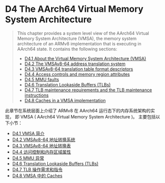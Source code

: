 # D4 The AArch64 Virtual Memory System Architecture

>This chapter provides a system level view of the AArch64 Virtual Memory System Architecture (VMSA),
>the memory system architecture of an ARMv8 implementation that is executing in AArch64 state. 
>It contains the following sections:
>   * [D4.1 About the Virtual Memory System Architecture (VMSA)](d41_about_the_virtual_memory_system_architecture_v_.md)
>   * [D4.2 The VMSAv8-64 address translation system](d42_the_vmsav8-64_address_translation_system.md)
>   * [D4.3 VMSAv8-64 translation table format descriptors](d43_vmsav8-64_translation_table_format_descriptors.md)
>   * [D4.4 Access controls and memory region attributes](d44_access_controls_and_memory_region_attributes.md)
>   * [D4.5 MMU faults](d45_mmu_faults.md)
>   * [D4.6 Translation Lookaside Buffers (TLBs)](d46_translation_lookaside_buffers_tlbs.md)
>   * [D4.7 TLB maintenance requirements and the TLB maintenance instructions](d47_tlb_maintenance_requirements_and_the_tlb_maint.md)
>   * [D4.8 Caches in a VMSA implementation](d48_caches_in_a_vmsa_implementation.md)

此章节在系统层面上介绍了 ARMv8 在 AArch64 运行态下的内存系统架构的实现，
即 VMSA ( AArch64 Virtual Memory System Architecture )。
主要包括以下小节：



   * [D4.1 VMSA 简介](d41_about_the_virtual_memory_system_architecture_v_.md)
   * [D4.2 VMSAv8-64 地址转换系统](d42_the_vmsav8-64_address_translation_system.md)
   * [D4.3 VMSAv8-64 地址转换表](d43_vmsav8-64_translation_table_format_descriptors.md)
   * [D4.4 访问控制和内存区域属性](d44_access_controls_and_memory_region_attributes.md)
   * [D4.5 MMU 异常](d45_mmu_faults.md)
   * [D4.6 Translation Lookaside Buffers (TLBs)](d46_translation_lookaside_buffers_tlbs.md)
   * [D4.7 TLB 操作需求和指令](d47_tlb_maintenance_requirements_and_the_tlb_maint.md)
   * [D4.8 VMSA 中的 Caches](d48_caches_in_a_vmsa_implementation.md)